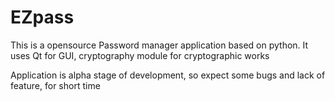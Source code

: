 # EZpass
This is a opensource Password manager application based on python.
It uses Qt for GUI, cryptography module for cryptographic works

Application is alpha stage of development,
so expect some bugs and lack of feature, for short time
